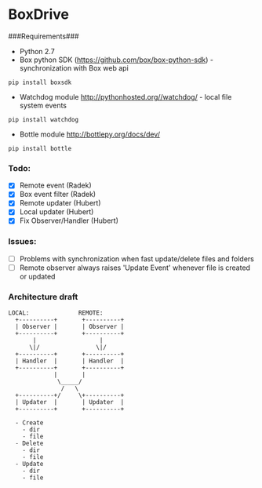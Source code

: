 BoxDrive
======================

###Requirements###
- Python 2.7
- Box python SDK (https://github.com/box/box-python-sdk) - synchronization with Box web api
```
pip install boxsdk
```
- Watchdog module http://pythonhosted.org//watchdog/ - local file system events
```
pip install watchdog
```
- Bottle module http://bottlepy.org/docs/dev/
```
pip install bottle
```

### Todo:
- [x] Remote event (Radek)
- [x] Box event filter (Radek)
- [x] Remote updater (Hubert)
- [x] Local updater (Hubert)
- [x] Fix Observer/Handler (Hubert)

### Issues:
- [ ] Problems with synchronization when fast update/delete files and folders
- [ ] Remote observer always raises 'Update Event' whenever file is created or updated

### Architecture draft ###


```
LOCAL:              REMOTE:
  +----------+       +----------+
  | Observer |       | Observer |
  +----------+       +----------+
       |                  |
      \|/                \|/
  +----------+       +----------+
  | Handler  |       | Handler  |
  +----------+       +----------+
             |       |  
              \_____/
               /   \ 
  +----------+/     \+----------+
  | Updater  |       | Updater  |
  +----------+       +----------+

  - Create
    - dir
    - file
  - Delete
    - dir
    - file
  - Update
    - dir
    - file
  
```            
       
